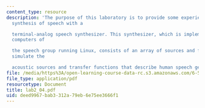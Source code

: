 ```yaml
---
content_type: resource
description: 'The purpose of this laboratory is to provide some experience in the
  synthesis of speech with a

  terminal-analog speech synthesizer. This synthesizer, which is implemented on the
  computers of

  the speech group running Linux, consists of an array of sources and filters that
  simulate the

  acoustic sources and transfer functions that describe human speech generation.'
file: /media/https%3A/open-learning-course-data-rc.s3.amazonaws.com/6-541j-speech-communication-spring-2004/deed9967bab3312a79eb6e75ee3666f1_lab2_04.pdf
file_type: application/pdf
resourcetype: Document
title: lab2_04.pdf
uid: deed9967-bab3-312a-79eb-6e75ee3666f1
---
```

